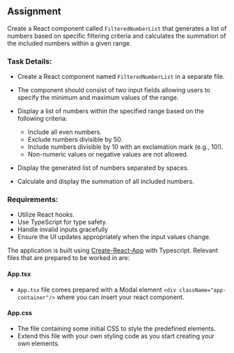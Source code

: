 ## Assignment

Create a React component called `FilteredNumberList` that generates a list of numbers based on specific filtering criteria and calculates the summation of the included numbers within a given range.

### Task Details:

- Create a React component named `FilteredNumberList` in a separate file.

- The component should consist of two input fields allowing users to specify the minimum and maximum values of the range.

- Display a list of numbers within the specified range based on the following criteria:
  - Include all even numbers.
  - Exclude numbers divisible by 50.
  - Include numbers divisible by 10 with an exclamation mark (e.g., 10!).
  - Non-numeric values or negative values are not allowed.
  
- Display the generated list of numbers separated by spaces.

- Calculate and display the summation of all included numbers.

### Requirements:
- Utilize React hooks.
- Use TypeScript for type safety.
- Handle invalid inputs gracefully
- Ensure the UI updates appropriately when the input values change.


The application is built using [Create-React-App](https://create-react-app.dev/) with Typescript.
Relevant files that are prepared to be worked in are:

#### App.tsx

- `App.tsx` file comes prepared with a Modal element `<div className="app-container"/>` where you can insert your react component.

#### App.css

- The file containing some initial CSS to style the predefined elements.
- Extend this file with your own styling code as you start creating your own elements.

